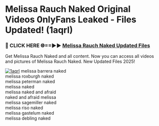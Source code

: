 # Melissa Rauch Naked Original Videos 0nlyFans Leaked - Files Updated! (1aqrl)

<h3>🔴 CLICK HERE 🌐==►► <a href="https://tinyurl.com/yckcrads" rel="nofollow">Melissa Rauch Naked Updated Files</a></h3>

Get Melissa Rauch Naked and all content. Now you can access all videos and pictures of Melissa Rauch Naked. New Updated Files 2025!

[![1aqrl](https://i.imgur.com/hpKpOFt.gif)](https://tinyurl.com/yckcrads)
melissa barrera naked<br>
melissa roxburgh naked<br>
melissa peterman naked<br>
melissa naked<br>
melissa naked and afraid<br>
naked and afraid melissa<br>
melissa sagemiller naked<br>
melissa riso naked<br>
melissa gastelum naked<br>
melissa debling naked